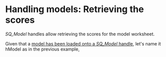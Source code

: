 # Handling models: Retrieving the scores

*SQ_Model* handles allow retrieving the scores for the model worksheet.

Given that a [model has been loaded onto a *SQ_Model* handle](../05_0_HandlingModels_Introduction/HandlingModels_Introduction.md), let's name it hModel as in the previous example,